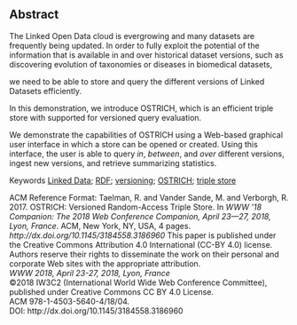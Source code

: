 ## Abstract
<!-- Context      -->
The Linked Open Data cloud is evergrowing and many datasets are frequently being updated.
In order to fully exploit the potential of the information that is available in and over historical dataset versions,
such as discovering evolution of taxonomies or diseases in biomedical datasets,
<!-- Need         -->
we need to be able to store and query the different versions of Linked Datasets efficiently.
<!-- Task         -->
In this demonstration, we introduce OSTRICH, which is an efficient triple store with supported for versioned query evaluation.
<!-- Object       -->
We demonstrate the capabilities of OSTRICH using a Web-based graphical user interface in which a store can be opened or created.
Using this interface, the user is able to query _in_, _between_, and _over_ different versions,
ingest new versions, and retrieve summarizing statistics.
<!-- Findings     -->
<!-- Conclusion   -->
<!-- Perspectives -->

<span id="keywords" rel="schema:about"><span class="title">Keywords</span>
<a href="https://en.wikipedia.org/wiki/Linked_Data" resource="http://dbpedia.org/resource/Linked_Data">Linked Data</a>;
<a href="https://en.wikipedia.org/wiki/Resource_Description_Framework" resource="http://dbpedia.org/resource/Resource_Description_Framework">RDF</a>;
<a href="https://en.wikipedia.org/wiki/Versioning_file_system" resource="http://dbpedia.org/resource/Versioning_file_system">versioning</a>;
<a href="https://github.com/rdfostrich/ostrich">OSTRICH</a>;
<a href="https://en.wikipedia.org/wiki/Triplestore" resource="http://dbpedia.org/resource/Triplestore">triple store</a>
</span>

<span class="printonly" id="acmreferenceformat">
<span class="title">ACM Reference Format:</span>
Taelman, R. and Vander Sande, M. and Verborgh, R. 2017. OSTRICH: Versioned Random­-Access Triple Store. In <i>WWW '18 Companion: The 2018 Web Conference Companion, April 23—27, 2018, Lyon, France</i>. ACM, New York, NY, USA, 4 pages.
<i>http://dx.doi.org/10.1145/3184558.3186960</i>
</span>

<span class="printonly firstpagefooter">
<span class="footnotecopyright">
This paper is published under the Creative Commons Attribution 4.0 International (CC-BY 4.0) license.
Authors reserve their rights to disseminate the work on their personal and corporate Web sites with the appropriate attribution.<br />
<span style="font-style:italic">WWW 2018, April 23-27, 2018, Lyon, France</span><br />
©2018 IW3C2 (International World Wide Web Conference Committee),
published under Creative Commons CC BY 4.0 License.<br />
ACM 978-1-4503-5640-4/18/04.<br />
DOI: http://dx.doi.org/10.1145/3184558.3186960
</span>
</span>
